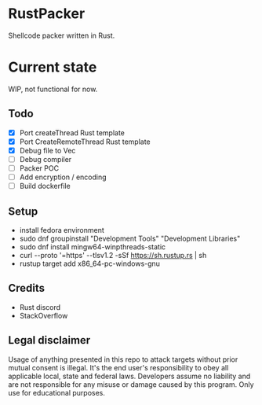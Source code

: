 # RustPacker
Shellcode packer written in Rust.

# Current state
WIP, not functional for now.

## Todo
- [X] Port createThread Rust template
- [X] Port CreateRemoteThread Rust template
- [X] Debug file to Vec<u8>
- [ ] Debug compiler
- [ ] Packer POC
- [ ] Add encryption / encoding
- [ ] Build dockerfile

## Setup
- install fedora environment
- sudo dnf groupinstall "Development Tools" "Development Libraries"
- sudo dnf install mingw64-winpthreads-static
- curl --proto '=https' --tlsv1.2 -sSf https://sh.rustup.rs | sh
- rustup target add x86_64-pc-windows-gnu

## Credits
- Rust discord
- StackOverflow

## Legal disclaimer
Usage of anything presented in this repo to attack targets without prior mutual consent is illegal. It's the end user's responsibility to obey all applicable local, state and federal laws. Developers assume no liability and are not responsible for any misuse or damage caused by this program. Only use for educational purposes.
